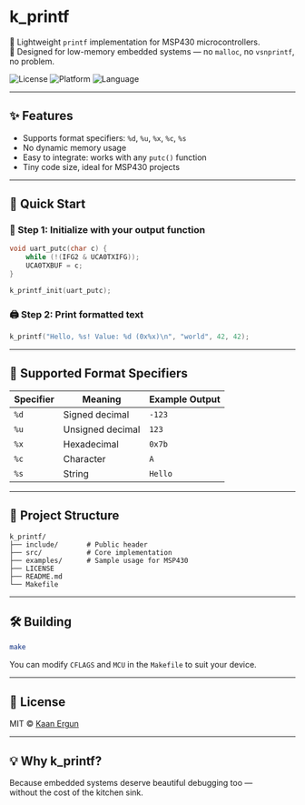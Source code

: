 # k_printf

🔧 Lightweight `printf` implementation for MSP430 microcontrollers.  
🎯 Designed for low-memory embedded systems — no `malloc`, no `vsnprintf`, no problem.

![License](https://img.shields.io/badge/license-MIT-green)
![Platform](https://img.shields.io/badge/platform-MSP430-blue)
![Language](https://img.shields.io/badge/language-C-lightgrey)

---

## ✨ Features

- Supports format specifiers: `%d`, `%u`, `%x`, `%c`, `%s`
- No dynamic memory usage
- Easy to integrate: works with any `putc()` function
- Tiny code size, ideal for MSP430 projects

---

## 🚀 Quick Start

### 🧩 Step 1: Initialize with your output function

```c
void uart_putc(char c) {
    while (!(IFG2 & UCA0TXIFG));
    UCA0TXBUF = c;
}

k_printf_init(uart_putc);
```

### 🖨️ Step 2: Print formatted text

```c
k_printf("Hello, %s! Value: %d (0x%x)\n", "world", 42, 42);
```

---

## 🧪 Supported Format Specifiers

| Specifier | Meaning           | Example Output |
|-----------|-------------------|----------------|
| `%d`      | Signed decimal    | `-123`         |
| `%u`      | Unsigned decimal  | `123`          |
| `%x`      | Hexadecimal       | `0x7b`         |
| `%c`      | Character          | `A`            |
| `%s`      | String             | `Hello`        |

---

## 📁 Project Structure

```
k_printf/
├── include/       # Public header
├── src/           # Core implementation
├── examples/      # Sample usage for MSP430
├── LICENSE
├── README.md
└── Makefile
```

---

## 🛠️ Building

```bash
make
```

You can modify `CFLAGS` and `MCU` in the `Makefile` to suit your device.

---

## 📜 License

MIT © [Kaan Ergun](https://github.com/KaanErgun)

---

## 💡 Why k_printf?

Because embedded systems deserve beautiful debugging too —  
without the cost of the kitchen sink.
